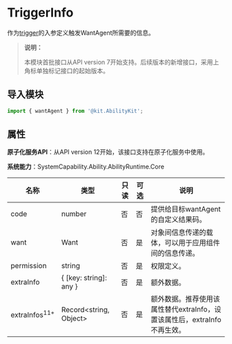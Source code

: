 # TriggerInfo

作为[trigger](js-apis-app-ability-wantAgent.md#wantagenttrigger)的入参定义触发WantAgent所需要的信息。

> **说明：**
> 
> 本模块首批接口从API version 7开始支持。后续版本的新增接口，采用上角标单独标记接口的起始版本。 

## 导入模块

```ts
import { wantAgent } from '@kit.AbilityKit';
```

## 属性

**原子化服务API**：从API version 12开始，该接口支持在原子化服务中使用。

**系统能力**：SystemCapability.Ability.AbilityRuntime.Core

| 名称       | 类型                 | 只读 | 可选 | 说明        |
| ---------- | ------------------- | ---- | ---- | ----------- |
| code       | number               | 否 | 否 | 提供给目标wantAgent的自定义结果码。 |
| want       | Want                 | 否 | 是 | 对象间信息传递的载体，可以用于应用组件间的信息传递。    |
| permission | string               | 否 | 是 | 权限定义。    |
| extraInfo  | { [key: string]: any } | 否 | 是 | 额外数据。    |
| extraInfos<sup>11+<sup>  | Record\<string, Object> | 否 | 是 | 额外数据。推荐使用该属性替代extraInfo，设置该属性后，extraInfo不再生效。    |